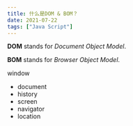 ```yaml
---
title: 什么是DOM & BOM？
date: 2021-07-22 
tags: ["Java Script"]
---
```


<!--more-->

**DOM** stands for *Document Object Model*.

**BOM** stands for *Browser Object Model*.

window

- document
- history
- screen
- navigator
- location